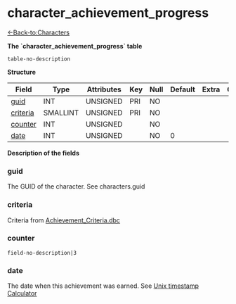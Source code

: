 # character\_achievement\_progress

[<-Back-to:Characters](database-characters.md)

**The \`character\_achievement\_progress\` table**

`table-no-description`

**Structure**

| Field         | Type        | Attributes | Key | Null | Default | Extra | Comment |
|---------------|-------------|------------|-----|------|---------|-------|---------|
| [guid][1]     | INT     | UNSIGNED   | PRI | NO   |         |       |         |
| [criteria][2] | SMALLINT | UNSIGNED   | PRI | NO   |         |       |         |
| [counter][3]  | INT     | UNSIGNED   |     | NO   |         |       |         |
| [date][4]     | INT     | UNSIGNED   |     | NO   | 0       |       |         |

[1]: #guid
[2]: #criteria
[3]: #counter
[4]: #date

**Description of the fields**

### guid

The GUID of the character. See characters.guid

### criteria

Criteria from [Achievement\_Criteria.dbc](Achievement_Criteria)

### counter

`field-no-description|3`

### date

The date when this achievement was earned. See [Unix timestamp Calculator](http://www.unixtimestamp.com/index.php)

